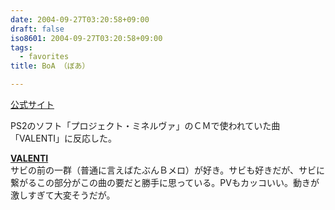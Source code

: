 ```yaml
---
date: 2004-09-27T03:20:58+09:00
draft: false
iso8601: 2004-09-27T03:20:58+09:00
tags:
  - favorites
title: BoA （ぼあ）

---
```


<div class="entry-body">
  <p><a href="http://avex.jp/boa/">公式サイト</a></p>

  <p>PS2のソフト「プロジェクト・ミネルヴァ」のＣＭで使われていた曲「VALENTI」に反応した。</p>

  <p><strong><a href="http://www.amazon.co.jp/exec/obidos/ASIN/B000067JL2/nqounet-22/ref=nosim/" name="amazletlink" id="amazletlink">VALENTI</a></strong><br />
    サビの前の一群（普通に言えばたぶんＢメロ）が好き。サビも好きだが、サビに繋がるこの部分がこの曲の要だと勝手に思っている。PVもカッコいい。動きが激しすぎて大変そうだが。</p>
</div>
